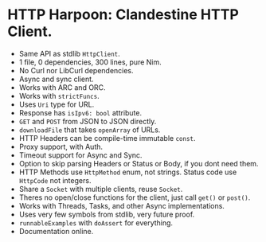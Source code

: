 # HTTP Harpoon: Clandestine HTTP Client.

- Same API as stdlib `HttpClient`.
- 1 file, 0 dependencies, 300 lines, pure Nim.
- No Curl nor LibCurl dependencies.
- Async and sync client.
- Works with ARC and ORC.
- Works with `strictFuncs`.
- Uses `Uri` type for URL.
- Response has `isIpv6: bool` attribute.
- `GET` and `POST` from JSON to JSON directly.
- `downloadFile` that takes `openArray` of URLs.
- HTTP Headers can be compile-time immutable `const`.
- Proxy support, with Auth.
- Timeout support for Async and Sync.
- Option to skip parsing Headers or Status or Body, if you dont need them.
- HTTP Methods use `HttpMethod` enum, not strings. Status code use `HttpCode` not integers.
- Share a `Socket` with multiple clients, reuse `Socket`.
- Theres no open/close functions for the client, just call `get()` or `post()`.
- Works with Threads, Tasks, and other Async implementations.
- Uses very few symbols from stdlib, very future proof.
- `runnableExamples` with `doAssert` for everything.
- Documentation online.
